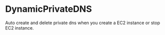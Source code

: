# DynamicPrivateDNS
Auto create and delete private dns when you create a EC2 instance or stop EC2 instance.
